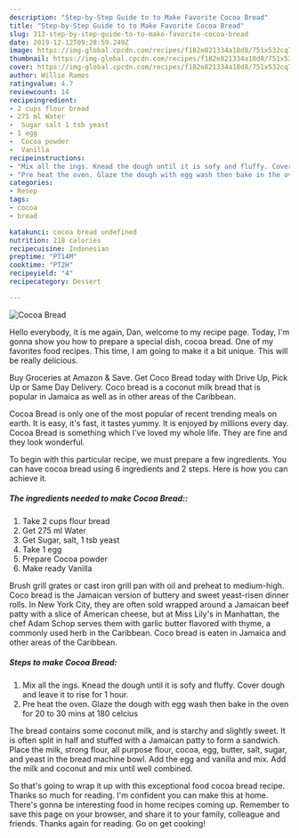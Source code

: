 ```yaml
---
description: "Step-by-Step Guide to to Make Favorite Cocoa Bread"
title: "Step-by-Step Guide to to Make Favorite Cocoa Bread"
slug: 313-step-by-step-guide-to-to-make-favorite-cocoa-bread
date: 2019-12-12T09:28:59.249Z
image: https://img-global.cpcdn.com/recipes/f182e821334a18d8/751x532cq70/cocoa-bread-recipe-main-photo.jpg
thumbnail: https://img-global.cpcdn.com/recipes/f182e821334a18d8/751x532cq70/cocoa-bread-recipe-main-photo.jpg
cover: https://img-global.cpcdn.com/recipes/f182e821334a18d8/751x532cq70/cocoa-bread-recipe-main-photo.jpg
author: Willie Ramos
ratingvalue: 4.7
reviewcount: 14
recipeingredient:
- 2 cups flour bread
- 275 ml Water
-  Sugar salt 1 tsb yeast
- 1 egg
-  Cocoa powder
-  Vanilla
recipeinstructions:
- "Mix all the ings. Knead the dough until it is sofy and fluffy. Cover dough and leave it to rise for 1 hour."
- "Pre heat the oven. Glaze the dough with egg wash then bake in the oven for 20 to 30 mins at 180 celcius"
categories:
- Resep
tags:
- cocoa
- bread

katakunci: cocoa bread undefined
nutrition: 218 calories
recipecuisine: Indonesian
preptime: "PT14M"
cooktime: "PT2H"
recipeyield: "4"
recipecategory: Dessert

---
```



![Cocoa Bread](https://img-global.cpcdn.com/recipes/f182e821334a18d8/751x532cq70/cocoa-bread-recipe-main-photo.jpg)

Hello everybody, it is me again, Dan, welcome to my recipe page. Today, I'm gonna show you how to prepare a special dish, cocoa bread. One of my favorites food recipes. This time, I am going to make it a bit unique. This will be really delicious.

Buy Groceries at Amazon &amp; Save. Get Coco Bread today with Drive Up, Pick Up or Same Day Delivery. Coco bread is a coconut milk bread that is popular in Jamaica as well as in other areas of the Caribbean.

Cocoa Bread is only one of the most popular of recent trending meals on earth. It is easy, it's fast, it tastes yummy. It is enjoyed by millions every day. Cocoa Bread is something which I've loved my whole life. They are fine and they look wonderful.


To begin with this particular recipe, we must prepare a few ingredients. You can have cocoa bread using 6 ingredients and 2 steps. Here is how you can achieve it.

##### The ingredients needed to make Cocoa Bread::

1. Take 2 cups flour bread
1. Get 275 ml Water
1. Get  Sugar, salt, 1 tsb yeast
1. Take 1 egg
1. Prepare  Cocoa powder
1. Make ready  Vanilla


Brush grill grates or cast iron grill pan with oil and preheat to medium-high. Coco bread is the Jamaican version of buttery and sweet yeast-risen dinner rolls. In New York City, they are often sold wrapped around a Jamaican beef patty with a slice of American cheese, but at Miss Lily&#39;s in Manhattan, the chef Adam Schop serves them with garlic butter flavored with thyme, a commonly used herb in the Caribbean. Coco bread is eaten in Jamaica and other areas of the Caribbean. 

##### Steps to make Cocoa Bread:

1. Mix all the ings. Knead the dough until it is sofy and fluffy. Cover dough and leave it to rise for 1 hour.
1. Pre heat the oven. Glaze the dough with egg wash then bake in the oven for 20 to 30 mins at 180 celcius


The bread contains some coconut milk, and is starchy and slightly sweet. It is often split in half and stuffed with a Jamaican patty to form a sandwich. Place the milk, strong flour, all purpose flour, cocoa, egg, butter, salt, sugar, and yeast in the bread machine bowl. Add the egg and vanilla and mix. Add the milk and coconut and mix until well combined. 

So that's going to wrap it up with this exceptional food cocoa bread recipe. Thanks so much for reading. I'm confident you can make this at home. There's gonna be interesting food in home recipes coming up. Remember to save this page on your browser, and share it to your family, colleague and friends. Thanks again for reading. Go on get cooking!
